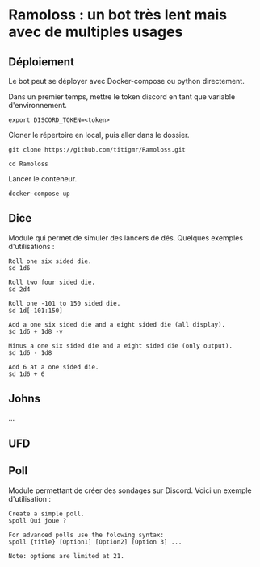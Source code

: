 # Ramoloss : un bot très lent mais avec de multiples usages


## Déploiement
Le bot peut se déployer avec Docker-compose ou python directement.

Dans un premier temps, mettre le token discord en tant que variable d'environnement.

`export DISCORD_TOKEN=<token>`

Cloner le répertoire en local, puis aller dans le dossier.

`git clone https://github.com/titigmr/Ramoloss.git`

`cd Ramoloss`

Lancer le conteneur.

`docker-compose up`

## Dice
Module qui permet de simuler des lancers de dés. Quelques exemples d'utilisations : 

```
Roll one six sided die.
$d 1d6

Roll two four sided die.
$d 2d4

Roll one -101 to 150 sided die.
$d 1d[-101:150]

Add a one six sided die and a eight sided die (all display).
$d 1d6 + 1d8 -v

Minus a one six sided die and a eight sided die (only output).
$d 1d6 - 1d8

Add 6 at a one sided die.
$d 1d6 + 6
```

## Johns

...

## UFD


## Poll
Module permettant de créer des sondages sur Discord. Voici un exemple d'utilisation : 

```
Create a simple poll.
$poll Qui joue ?

For advanced polls use the folowing syntax:
$poll {title} [Option1] [Option2] [Option 3] ...

Note: options are limited at 21.
```
